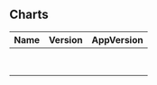 ## Charts
Name | Version | AppVersion
-----|---------|-----------
 |  | 
 |  | 
 |  | 
 |  | 
 |  | 
 |  | 
 |  | 
 |  | 
